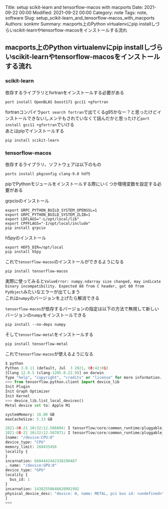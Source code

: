 Title: setup scikit-learn and tensorflow-macos with macports
Date: 2021-09-22 00:00
Modified: 2021-09-22 00:00
Category: note
Tags: note, software
Slug: setup_scikit-learn_and_tensorflow-macos_with_macports
Authors: sonkmr
Summary: macports上のPython virtualenvにpip installしづらいscikit-learnやtensorflow-macosをインストールする流れ

## macports上のPython virtualenvにpip installしづらいscikit-learnやtensorflow-macosをインストールする流れ

### scikit-learn
依存するライブラリとfortranをインストールする必要がある  

```
port install OpenBLAS boost171 gcc11 +gfortran
```

fortranコンパイラ`port search fortran`で出てくるg95かなー？と思ったけどインストールできないしメンテもされていなくて詰んだかと思ったけど`port install gcc11 +gfortran`でいける  
あとはpipでインストールする  

```
pip install scikit-learn
```

### tensorflow-macos
依存するライブラリ、ソフトウェアは以下のもの

```
ports install pkgconfig clang-9.0 hdf5
```

pipでPythonモジュールをインストールする際にいくつか環境変数を設定する必要がある

grpcioのインストール

```
export GRPC_PYTHON_BUILD_SYSTEM_OPENSSL=1
export GRPC_PYTHON_BUILD_SYSTEM_ZLIB=1
export LDFLAGS="-L/opt/local/lib"	
export CPPFLAGS="-I/opt/local/include"
pip install grpcio
```

h5pyのインストール
```
export HDF5_DIR=/opt/local
pip install h5py
```

これで`tensorflow-macos`のインストールができるようになる

```
pip install tensorflow-macos
```

実際に使ってみると`ValueError: numpy.ndarray size changed, may indicate binary incompatibility. Expected 88 from C header, got 80 from PyObject`みたいなエラーが出てしまう  
これは`numpy`のバージョンを上げたら解消できる  

`tensorflow-macos`が依存するバージョンの指定は以下の方法で無視して新しいバージョンの`numpy`をインストールできる
```
pip install --no-deps numpy
```

そして`tensorflow-metal`をインストールする

```
pip install tensorflow-metal
```

これで`tensorflow-macos`が使えるようになる

``` python
$ python
Python 3.8.11 (default, Jul  3 2021, 08:42:01) 
[Clang 12.0.5 (clang-1205.0.22.9)] on darwin
Type "help", "copyright", "credits" or "license" for more information.
>>> from tensorflow.python.client import device_lib
Init Plugin
Init Graph Optimizer
Init Kernel
>>> device_lib.list_local_devices()
Metal device set to: Apple M1

systemMemory: 16.00 GB
maxCacheSize: 5.33 GB

2021-08-21 10:32:12.586804: I tensorflow/core/common_runtime/pluggable_device/pluggable_device_factory.cc:305] Could not identify NUMA node of platform GPU ID 0, defaulting to 0. Your kernel may not have been built with NUMA support.
2021-08-21 10:32:12.587071: I tensorflow/core/common_runtime/pluggable_device/pluggable_device_factory.cc:271] Created TensorFlow device (/device:GPU:0 with 0 MB memory) -> physical PluggableDevice (device: 0, name: METAL, pci bus id: <undefined>)
[name: "/device:CPU:0"
device_type: "CPU"
memory_limit: 268435456
locality {
}
incarnation: 6684442442338290487
, name: "/device:GPU:0"
device_type: "GPU"
locality {
  bus_id: 1
}
incarnation: 14382550646620981992
physical_device_desc: "device: 0, name: METAL, pci bus id: <undefined>"
]
>>> 
```


